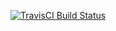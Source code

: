 [![TravisCI Build Status](https://travis-ci.org/thomasuster/uuid.svg?branch=master)](https://travis-ci.org/thomasuster/uuid)